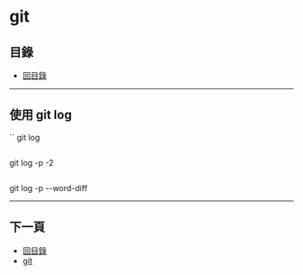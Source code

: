 # git 

## 目錄
- [回目錄](../SUMMARY.md)

***

## 使用 git log

``
git log
```

```
git log -p -2
```

```
git log -p --word-diff


***

## 下一頁
- [回目錄](../SUMMARY.md)
- [git ](../git-/index.md)